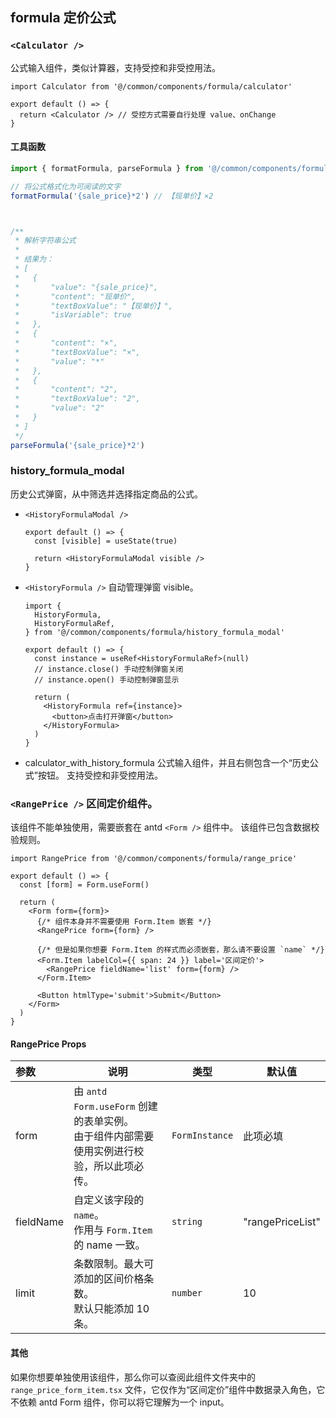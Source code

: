 ## formula 定价公式

### `<Calculator />`

公式输入组件，类似计算器，支持受控和非受控用法。

```tsx
import Calculator from '@/common/components/formula/calculator'

export default () => {
  return <Calculator /> // 受控方式需要自行处理 value、onChange
}
```

#### 工具函数

```ts
import { formatFormula, parseFormula } from '@/common/components/formula/calculator'

// 将公式格式化为可阅读的文字
formatFormula('{sale_price}*2') // 【现单价】×2



/**
 * 解析字符串公式
 *
 * 结果为：
 * [
 *   {
 *       "value": "{sale_price}",
 *       "content": "现单价",
 *       "textBoxValue": "【现单价】",
 *       "isVariable": true
 *   },
 *   {
 *       "content": "×",
 *       "textBoxValue": "×",
 *       "value": "*"
 *   },
 *   {
 *       "content": "2",
 *       "textBoxValue": "2",
 *       "value": "2"
 *   }
 * ]
 */
parseFormula('{sale_price}*2')
```



### history_formula_modal

历史公式弹窗，从中筛选并选择指定商品的公式。

- `<HistoryFormulaModal />`

  ```tsx
  export default () => {
    const [visible] = useState(true)

    return <HistoryFormulaModal visible />
  }
  ```

- `<HistoryFormula />` 自动管理弹窗 visible。

  ```tsx
  import {
    HistoryFormula,
    HistoryFormulaRef,
  } from '@/common/components/formula/history_formula_modal'

  export default () => {
    const instance = useRef<HistoryFormulaRef>(null)
    // instance.close() 手动控制弹窗关闭
    // instance.open() 手动控制弹窗显示

    return (
      <HistoryFormula ref={instance}>
        <button>点击打开弹窗</button>
      </HistoryFormula>
    )
  }
  ```

- calculator_with_history_formula
  公式输入组件，并且右侧包含一个“历史公式”按钮。
  支持受控和非受控用法。
  
  

### `<RangePrice />` 区间定价组件。

该组件不能单独使用，需要嵌套在 antd `<Form />` 组件中。
该组件已包含数据校验规则。

```tsx
import RangePrice from '@/common/components/formula/range_price'

export default () => {
  const [form] = Form.useForm()

  return (
    <Form form={form}>
      {/* 组件本身并不需要使用 Form.Item 嵌套 */}
      <RangePrice form={form} />

      {/* 但是如果你想要 Form.Item 的样式而必须嵌套，那么请不要设置 `name` */}
      <Form.Item labelCol={{ span: 24 }} label='区间定价'>
        <RangePrice fieldName='list' form={form} />
      </Form.Item>

      <Button htmlType='submit'>Submit</Button>
    </Form>
  )
}
```

#### RangePrice Props

| 参数            | 说明                | 类型                         | 默认值 |
| :-------------- | ------------------- | ---------------------------- | ------ |
| form     | 由 `antd Form.useForm` 创建的表单实例。<br/>由于组件内部需要使用实例进行校验，所以此项必传。        | `FormInstance`                    | 此项必填 |
| fieldName | 自定义该字段的 `name`。<br />作用与 `Form.Item` 的 name 一致。 | `string`           | "rangePriceList" |
| limit | 条数限制。最大可添加的区间价格条数。<br />默认只能添加 10 条。 | `number` | 10    |

#### 其他

如果你想要单独使用该组件，那么你可以查阅此组件文件夹中的 `range_price_form_item.tsx` 文件，它仅作为“区间定价”组件中数据录入角色，它不依赖 antd Form 组件，你可以将它理解为一个 input。
